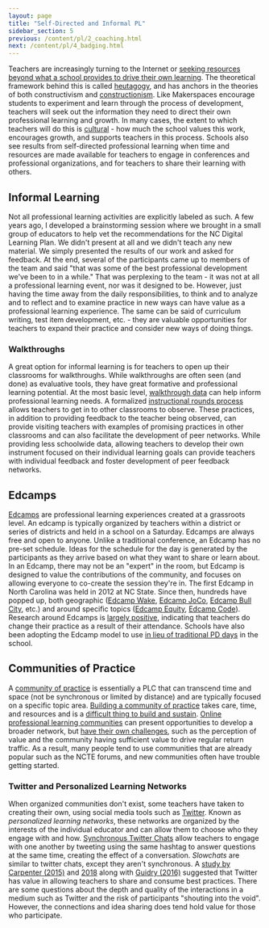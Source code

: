 ```yaml
---
layout: page
title: "Self-Directed and Informal PL"
sidebar_section: 5
previous: /content/pl/2_coaching.html
next: /content/pl/4_badging.html
---
```

Teachers are increasingly turning to the Internet or [seeking resources beyond what a school provides to drive their own learning][1]. The theoretical framework behind this is called [heutagogy][2], and has anchors in the theories of both constructivism and [constructionism][3]. Like Makerspaces encourage students to experiment and learn through the process of development, teachers will seek out the information they need to direct their own professional learning and growth. In many cases, the extent to which teachers will do this is [cultural][4] - how much the school values this work, encourages growth, and supports teachers in this process. Schools also see results from self-directed professional learning when time and resources are made available for teachers to engage in conferences and professional organizations, and for teachers to share their learning with others.

## Informal Learning
Not all professional learning activities are explicitly labeled as such. A few years ago, I developed a brainstorming session where we brought in a small group of educators to help vet the recommendations for the NC Digital Learning Plan. We didn't present at all and we didn't teach any new material. We simply presented the results of our work and asked for feedback. At the end, several of the participants came up to members of the team and said "that was some of the best professional development we've been to in a while." That was perplexing to the team - it was not at all a professional learning event, nor was it designed to be. However, just having the time away from the daily responsibilities, to think and to analyze and to reflect and to examine practice in new ways can have value as a professional learning experience. The same can be said of curriculum writing, test item development, etc. - they are valuable opportunities for teachers to expand their practice and consider new ways of doing things.  

### Walkthroughs
A great option for informal learning is for teachers to open up their classrooms for walkthroughs. While walkthroughs are often seen (and done) as evaluative tools, they have great formative and professional learning potential. At the most basic level, [walkthrough data][5] can help inform professional learning needs. A formalized [instructional rounds process][6] allows teachers to get in to other classrooms to observe. These practices, in addition to providing feedback to the teacher being observed, can provide visiting teachers with examples of promising practices in other classrooms and can also facilitate the development of peer networks. While providing less schoolwide data, allowing teachers to develop their own instrument focused on their individual learning goals can provide teachers with individual feedback and foster development of peer feedback networks.

## Edcamps
[Edcamps][7] are professional learning experiences created at a grassroots level. An edcamp is typically organized by teachers within a district or series of districts and held in a school on a Saturday. Edcamps are always free and open to anyone. Unlike a traditional conference, an Edcamp has no pre-set schedule. Ideas for the schedule for the day is generated by the participants as they arrive based on what they want to share or learn about. In an Edcamp, there may not be an "expert" in the room, but Edcamp is designed to value the contributions of the community, and focuses on allowing everyone to co-create the session they're in. The first Edcamp in North Carolina was held in 2012 at NC State. Since then, hundreds have popped up, both geographic ([Edcamp Wake][8], [Edcamp JoCo][9], [Edcamp Bull City][10], etc.) and around specific topics ([Edcamp Equity][11], [Edcamp Code][12]). Research around Edcamps is [largely positive][13], indicating that teachers do change their practice as a result of their attendance. Schools have also been adopting the Edcamp model to use [in lieu of traditional PD days][14] in the school.

## Communities of Practice
A [community of practice][15] is essentially a PLC that can transcend time and space (not be synchronous or limited by distance) and are typically focused on a specific topic area.  [Building a community of practice][16] takes care, time, and resources and is a [difficult thing to build and sustain][17]. [Online professional learning communities][18] can present opportunities to develop a broader network, but [have their own challenges][19], such as the perception of value and the community having sufficient value to drive regular return traffic. As a result, many people tend to use communities that are already popular such as the NCTE forums, and new communities often have trouble getting started.

### Twitter and Personalized Learning Networks
When organized communities don't exist, some teachers have taken to creating their own, using social media tools such as [Twitter][20]. Known as _personalized learning networks_, these networks are organized by the interests of the individual educator and can allow them to choose who they engage with and how. [Synchronous Twitter Chats][21] allow teachers to engage with one another by tweeting using the same hashtag to answer questions at the same time, creating the effect of a conversation. _Slowchats_ are similar to twitter chats, except they aren't synchronous. A [study by Carpenter (2015)][22] and [2018][23] along with [Guidry (2016)][24] suggested that Twitter has value in allowing teachers to share and consume best practices. There are some questions about the depth and quality of the interactions in a medium such as Twitter and the risk of participants "shouting into the void". However, the connections and idea sharing does tend hold value for those who participate.


[1]:	http://blog.tomorrow.org/2018/07/30/teachers-pd-what-teachers-need-what-districts-are-offering/
[2]:	https://ebookcentral.proquest.com/lib/ncsu/reader.action?docID=554635&ppg=176
[3]:	http://edutechwiki.unige.ch/en/Constructionism
[4]:	https://usergeneratededucation.wordpress.com/2013/11/11/teacher-agency-self-directed-professional-development/
[5]:	https://buildingrti.utexas.org/resource-pages/instructional-walkthrough-tools
[6]:	https://www.birdvilleschools.net/cms/lib/TX01000797/Centricity/Domain/3660/Learning%20From%20Instructional%20Rounds.pdf
[7]:	https://www.edcamp.org/
[8]:	https://sites.google.com/wcpss.net/edcampwake/home
[9]:	https://www.edcamp.org/content/edcamp-joco-2019
[10]:	https://sites.google.com/view/edcampbullcity/home
[11]:	https://www.edcamp.org/content/edcamp-equity-2020
[12]:	https://www.fi.ncsu.edu/event/edcampcode-beyond-the-hour-of-code-workshops-for-all-teachers/
[13]:	https://www.researchgate.net/publication/324864853_Educators'_perspectives_on_the_impact_of_Edcamp_unconference_professional_learning
[14]:	https://www.researchgate.net/publication/325758020_Educator_perceptions_of_district-mandated_Edcamp_unconferences
[15]:	https://wenger-trayner.com/introduction-to-communities-of-practice/
[16]:	https://secure.ncte.org/library/NCTEFiles/Resources/Journals/CC/0212nov2011/CC0212Policy.pdf
[17]:	https://books.google.com/books?id=m1xZuNq9RygC&printsec=frontcover#v=onepage&q&f=false
[18]:	https://elearnmag.acm.org/featured.cfm?aid=1806336
[19]:	https://tech.ed.gov/wp-content/uploads/2014/10/Exploratory-Research-on-Designing-Online-Communities-FINAL.pdf
[20]:	https://www.schrockguide.net/twitter-for-teachers.html
[21]:	https://raventools.com/blog/understanding-twitter-chats/
[22]:	file:///Users/mjsamber/Downloads/article_147418.pdf
[23]:	https://www.learntechlib.org/p/182834/
[24]:	https://www.igi-global.com/chapter/twitter-chat-as-an-informal-learning-tool/137240
